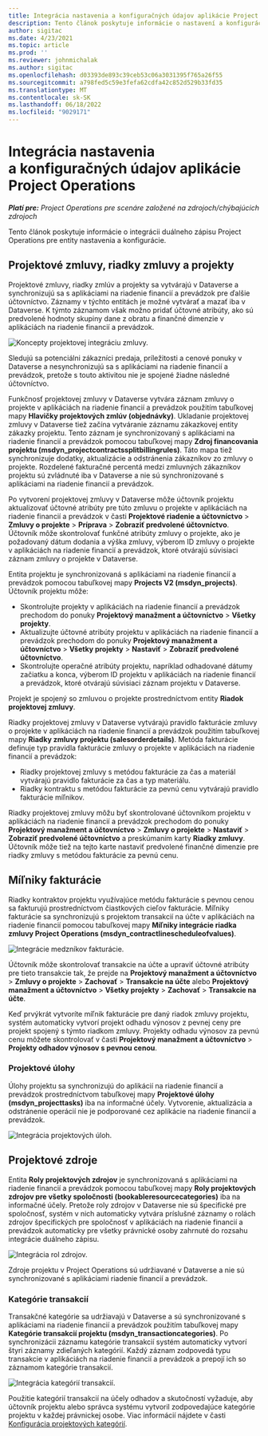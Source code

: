 ```yaml
---
title: Integrácia nastavenia a konfiguračných údajov aplikácie Project Operations
description: Tento článok poskytuje informácie o nastavení a konfigurácii máp duálneho zápisu pre Project Operations.
author: sigitac
ms.date: 4/23/2021
ms.topic: article
ms.prod: ''
ms.reviewer: johnmichalak
ms.author: sigitac
ms.openlocfilehash: d03393de893c39ceb53c06a3031395f765a26f55
ms.sourcegitcommit: a798fed5c59e3fefa62cdfa42c852d529b33fd35
ms.translationtype: MT
ms.contentlocale: sk-SK
ms.lasthandoff: 06/18/2022
ms.locfileid: "9029171"
---
```

# <a name="project-operations-setup-and-configuration-data-integration"></a>Integrácia nastavenia a konfiguračných údajov aplikácie Project Operations

_**Platí pre:** Project Operations pre scenáre založené na zdrojoch/chýbajúcich zdrojoch_

Tento článok poskytuje informácie o integrácii duálneho zápisu Project Operations pre entity nastavenia a konfigurácie.

## <a name="project-contracts-contract-lines-and-projects"></a>Projektové zmluvy, riadky zmluvy a projekty

Projektové zmluvy, riadky zmlúv a projekty sa vytvárajú v Dataverse a synchronizujú sa s aplikáciami na riadenie financií a prevádzok pre ďalšie účtovníctvo. Záznamy v týchto entitách je možné vytvárať a mazať iba v Dataverse. K týmto záznamom však možno pridať účtovné atribúty, ako sú predvolené hodnoty skupiny dane z obratu a finančné dimenzie v aplikáciách na riadenie financií a prevádzok.

  ![Koncepty projektovej integráciu zmluvy.](./media/1ProjectContract.jpg)

Sledujú sa potenciálni zákazníci predaja, príležitosti a cenové ponuky v Dataverse a nesynchronizujú sa s aplikáciami na riadenie financií a prevádzok, pretože s touto aktivitou nie je spojené žiadne následné účtovníctvo.

Funkčnosť projektovej zmluvy v Dataverse vytvára záznam zmluvy o projekte v aplikáciách na riadenie financií a prevádzok použitím tabuľkovej mapy **Hlavičky projektových zmlúv (objednávky)**. Ukladanie projektovej zmluvy v Dataverse tiež začína vytváranie záznamu zákazkovej entity zákazky projektu. Tento záznam je synchronizovaný s aplikáciami na riadenie financií a prevádzok pomocou tabuľkovej mapy **Zdroj financovania projektu (msdyn\_projectcontractssplitbillingrules)**. Táto mapa tiež synchronizuje dodatky, aktualizácie a odstránenia zákazníkov zo zmluvy o projekte. Rozdelené fakturačné percentá medzi zmluvných zákazníkov projektu sú zvládnuté iba v Dataverse a nie sú synchronizované s aplikáciami na riadenie financií a prevádzok.

Po vytvorení projektovej zmluvy v Dataverse môže účtovník projektu aktualizovať účtovné atribúty pre túto zmluvu o projekte v aplikáciách na riadenie financií a prevádzok v časti **Projektové riadenie a účtovníctvo** > **Zmluvy o projekte** > **Príprava** > **Zobraziť predvolené účtovníctvo**. Účtovník môže skontrolovať funkčné atribúty zmluvy o projekte, ako je požadovaný dátum dodania a výška zmluvy, výberom ID zmluvy o projekte v aplikáciách na riadenie financií a prevádzok, ktoré otvárajú súvisiaci záznam zmluvy o projekte v Dataverse.

Entita projektu je synchronizovaná s aplikáciami na riadenie financií a prevádzok pomocou tabuľkovej mapy **Projects V2 (msdyn\_projects)**. Účtovník projektu môže:

  - Skontrolujte projekty v aplikáciách na riadenie financií a prevádzok prechodom do ponuky **Projektový manažment a účtovníctvo** > **Všetky projekty**. 
  - Aktualizujte účtovné atribúty projektu v aplikáciách na riadenie financií a prevádzok prechodom do ponuky **Projektový manažment a účtovníctvo** > **Všetky projekty** > **Nastaviť** > **Zobraziť predvolené účtovníctvo**.  
  - Skontrolujte operačné atribúty projektu, napríklad odhadované dátumy začiatku a konca, výberom ID projektu v aplikáciách na riadenie financií a prevádzok, ktoré otvárajú súvisiaci záznam projektu v Dataverse.

Projekt je spojený so zmluvou o projekte prostredníctvom entity **Riadok projektovej zmluvy**.

Riadky projektovej zmluvy v Dataverse vytvárajú pravidlo fakturácie zmluvy o projekte v aplikáciách na riadenie financií a prevádzok použitím tabuľkovej mapy **Riadky zmluvy projektu (salesorderdetails)**. Metóda fakturácie definuje typ pravidla fakturácie zmluvy o projekte v aplikáciách na riadenie financií a prevádzok:

  - Riadky projektovej zmluvy s metódou fakturácie za čas a materiál vytvárajú pravidlo fakturácie za čas a typ materiálu.
  - Riadky kontraktu s metódou fakturácie za pevnú cenu vytvárajú pravidlo fakturácie míľnikov.

Riadky projektovej zmluvy môžu byť skontrolované účtovníkom projektu v aplikáciách na riadenie financií a prevádzok prechodom do ponuky **Projektový manažment a účtovníctvo** > **Zmluvy o projekte** > **Nastaviť** > **Zobraziť predvolené účtovníctvo** a preskúmaním karty **Riadky zmluvy**. Účtovník môže tiež na tejto karte nastaviť predvolené finančné dimenzie pre riadky zmluvy s metódou fakturácie za pevnú cenu.

## <a name="billing-milestones"></a>Míľniky fakturácie

Riadky kontraktov projektu využívajúce metódu fakturácie s pevnou cenou sa fakturujú prostredníctvom čiastkových cieľov fakturácie. Míľniky fakturácie sa synchronizujú s projektom transakcií na účte v aplikáciách na riadenie financií pomocou tabuľkovej mapy **Míľniky integrácie riadka zmluvy Project Operations (msdyn\_contractlinescheduleofvalues)**.

  ![Integrácie medzníkov fakturácie.](./media/2Milestones.jpg)

Účtovník môže skontrolovať transakcie na účte a upraviť účtovné atribúty pre tieto transakcie tak, že prejde na **Projektový manažment a účtovníctvo** > **Zmluvy o projekte** > **Zachovať** > **Transakcie na účte** alebo **Projektový manažment a účtovníctvo** > **Všetky projekty** > **Zachovať** > **Transakcie na účte**.

Keď prvýkrát vytvoríte míľnik fakturácie pre daný riadok zmluvy projektu, systém automaticky vytvorí projekt odhadu výnosov z pevnej ceny pre projekt spojený s týmto riadkom zmluvy. Projekty odhadu výnosov za pevnú cenu môžete skontrolovať v časti **Projektový manažment a účtovníctvo** > **Projekty odhadov výnosov s pevnou cenou**.

### <a name="project-tasks"></a>Projektové úlohy

Úlohy projektu sa synchronizujú do aplikácií na riadenie financií a prevádzok prostredníctvom tabuľkovej mapy **Projektové úlohy (msdyn\_projecttasks)** iba na informačné účely. Vytvorenie, aktualizácia a odstránenie operácií nie je podporované cez aplikácie na riadenie financií a prevádzok.

  ![Integrácia projektových úloh.](./media/3Tasks.jpg)

## <a name="project-resources"></a>Projektové zdroje

Entita **Roly projektových zdrojov** je synchronizovaná s aplikáciami na riadenie financií a prevádzok pomocou tabuľkovej mapy **Roly projektových zdrojov pre všetky spoločnosti (bookableresourcecategories)** iba na informačné účely. Pretože roly zdrojov v Dataverse nie sú špecifické pre spoločnosť, systém v nich automaticky vytvára príslušné záznamy o rolách zdrojov špecifických pre spoločnosť v aplikáciách na riadenie financií a prevádzok automaticky pre všetky právnické osoby zahrnuté do rozsahu integrácie duálneho zápisu.

![Integrácia rol zdrojov.](./media/5Resources.jpg)

Zdroje projektu v Project Operations sú udržiavané v Dataverse a nie sú synchronizované s aplikáciami riadenie financií a prevádzok.

### <a name="transaction-categories"></a>Kategórie transakcií

Transakčné kategórie sa udržiavajú v Dataverse a sú synchronizované s aplikáciami na riadenie financií a prevádzok použitím tabuľkovej mapy **Kategórie transakcií projektu (msdyn\_transactioncategories)**. Po synchronizácii záznamu kategórie transakcií systém automaticky vytvorí štyri záznamy zdieľaných kategórií. Každý záznam zodpovedá typu transakcie v aplikáciách na riadenie financií a prevádzok a prepojí ich so záznamom kategórie transakcií.

![Integrácia kategórií transakcií.](./media/4TransactionCategories.jpg)

Použitie kategórií transakcií na účely odhadov a skutočností vyžaduje, aby účtovník projektu alebo správca systému vytvoril zodpovedajúce kategórie projektu v každej právnickej osobe. Viac informácií nájdete v časti [Konfigurácia projektových kategórií](../project-accounting/configure-project-categories.md).
